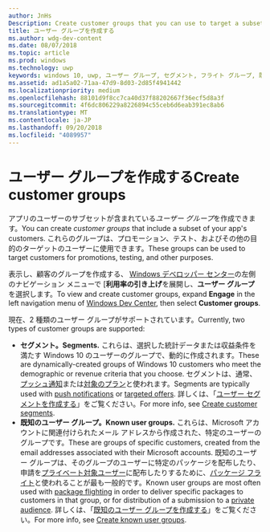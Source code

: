 ```yaml
---
author: JnHs
Description: Create customer groups that you can use to target a subset of your app's customer base for promotions, testing, or other purposes.
title: ユーザー グループを作成する
ms.author: wdg-dev-content
ms.date: 08/07/2018
ms.topic: article
ms.prod: windows
ms.technology: uwp
keywords: windows 10, uwp, ユーザー グループ, セグメント, フライト グループ, 既知のユーザー グループ
ms.assetid: ad1a5a02-71aa-47d9-8d03-2d85f4941442
ms.localizationpriority: medium
ms.openlocfilehash: 88101d9f8cc7ca40d37f88202667f36ecf5d8a3f
ms.sourcegitcommit: 4f6dc806229a8226894c55ceb6d6eab391ec8ab6
ms.translationtype: MT
ms.contentlocale: ja-JP
ms.lasthandoff: 09/20/2018
ms.locfileid: "4089957"
---
```

# <a name="create-customer-groups"></a><span data-ttu-id="df8af-103">ユーザー グループを作成する</span><span class="sxs-lookup"><span data-stu-id="df8af-103">Create customer groups</span></span>

<span data-ttu-id="df8af-104">アプリのユーザーのサブセットが含まれている*ユーザー グループ*を作成できます。</span><span class="sxs-lookup"><span data-stu-id="df8af-104">You can create *customer groups* that include a subset of your app's customers.</span></span> <span data-ttu-id="df8af-105">これらのグループは、プロモーション、テスト、およびその他の目的のターゲットのユーザーに使用できます。</span><span class="sxs-lookup"><span data-stu-id="df8af-105">These groups can be used to target customers for promotions, testing, and other purposes.</span></span>

<span data-ttu-id="df8af-106">表示し、顧客のグループを作成する、 [Windows デベロッパー センター](https://partner.microsoft.com/dashboard)の左側のナビゲーション メニューで [**利用率の引き上げ**を展開し、**ユーザー グループ**を選択します。</span><span class="sxs-lookup"><span data-stu-id="df8af-106">To view and create customer groups, expand **Engage** in the left navigation menu of [Windows Dev Center](https://partner.microsoft.com/dashboard), then select **Customer groups**.</span></span>

<span data-ttu-id="df8af-107">現在、2 種類のユーザー グループがサポートされています。</span><span class="sxs-lookup"><span data-stu-id="df8af-107">Currently, two types of customer groups are supported:</span></span>

- **<span data-ttu-id="df8af-108">セグメント。</span><span class="sxs-lookup"><span data-stu-id="df8af-108">Segments.</span></span>** <span data-ttu-id="df8af-109">これらは、選択した統計データまたは収益条件を満たす Windows 10 のユーザーのグループで、動的に作成されます。</span><span class="sxs-lookup"><span data-stu-id="df8af-109">These are dynamically-created groups of Windows 10 customers who meet the demographic or revenue criteria that you choose.</span></span> <span data-ttu-id="df8af-110">セグメントは、通常、[プッシュ通知](send-push-notifications-to-your-apps-customers.md)または[対象のプラン](use-targeted-offers-to-maximize-engagement-and-conversions.md)と使われます。</span><span class="sxs-lookup"><span data-stu-id="df8af-110">Segments are typically used with [push notifications](send-push-notifications-to-your-apps-customers.md) or [targeted offers](use-targeted-offers-to-maximize-engagement-and-conversions.md).</span></span> <span data-ttu-id="df8af-111">詳しくは、「[ユーザー セグメントを作成する](create-customer-segments.md)」をご覧ください。</span><span class="sxs-lookup"><span data-stu-id="df8af-111">For more info, see [Create customer segments](create-customer-segments.md).</span></span>
- **<span data-ttu-id="df8af-112">既知のユーザー グループ。</span><span class="sxs-lookup"><span data-stu-id="df8af-112">Known user groups.</span></span>** <span data-ttu-id="df8af-113">これらは、Microsoft アカウントに関連付けられたメール アドレスから作成された、特定のユーザーのグループです。</span><span class="sxs-lookup"><span data-stu-id="df8af-113">These are groups of specific customers, created from the email addresses associated with their Microsoft accounts.</span></span> <span data-ttu-id="df8af-114">既知のユーザー グループは、そのグループのユーザーに特定のパッケージを配布したり、申請を[プライベート対象ユーザー](choose-visibility-options.md#audience)に配布したりするために、[パッケージ フライト](package-flights.md)と使われることが最も一般的です。</span><span class="sxs-lookup"><span data-stu-id="df8af-114">Known user groups are most often used with [package flighting](package-flights.md) in order to deliver specific packages to customers in that group, or for distribution of a submission to a [private audience](choose-visibility-options.md#audience).</span></span> <span data-ttu-id="df8af-115">詳しくは、「[既知のユーザー グループを作成する](create-known-user-groups.md)」をご覧ください。</span><span class="sxs-lookup"><span data-stu-id="df8af-115">For more info, see [Create known user groups](create-known-user-groups.md).</span></span>
